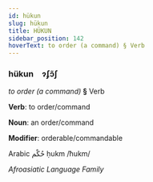 ```yaml
---
id: hükun
slug: hükun
title: HÜKUN
sidebar_position: 142
hoverText: to order (a command) § Verb
---
```


### hükun&emsp;<span kind="abugida">ɂʄɔ̃ʃ</span>

*to order (a command)* **§** Verb

**Verb**: to order/command

**Noun**: an order/command

**Modifier**: orderable/commandable

Arabic حُكْم ḥukm /ħukm/

*Afroasiatic Language Family*